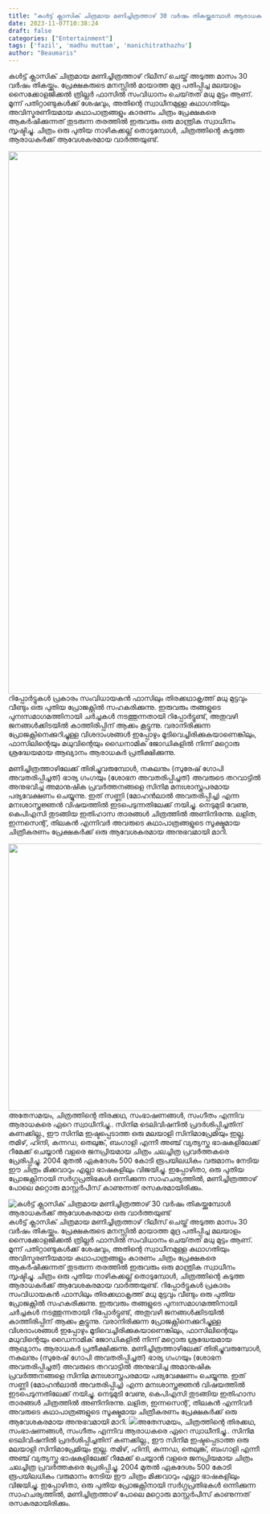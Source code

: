```yaml
---
title: "കൾട്ട് ക്ലാസിക് ചിത്രമായ മണിച്ചിത്രത്താഴ് 30 വർഷം തികയ്ക്കുമ്പോൾ ആരാധകർക്ക് ആവേശകരമായ ഒരു വാർത്തയുണ്ട്"
date: 2023-11-07T10:38:24
draft: false
categories: ["Entertainment"]
tags: ['fazil', 'madhu muttam', 'manichitrathazhu']
author: "Beaumaris"
---
```


കൾട്ട് ക്ലാസിക് ചിത്രമായ മണിച്ചിത്രത്താഴ് റിലീസ് ചെയ്ത് അടുത്ത മാസം 30 വർഷം തികയ്ക്കും. പ്രേക്ഷകരുടെ മനസ്സിൽ മായാത്ത മുദ്ര പതിപ്പിച്ച മലയാളം സൈക്കോളജിക്കൽ ത്രില്ലർ ഫാസിൽ സംവിധാനം ചെയ്‌തത് മധു മുട്ടം ആണ്. മൂന്ന് പതിറ്റാണ്ടുകൾക്ക് ശേഷവും, അതിന്റെ സ്വാധീനമുള്ള കഥാഗതിയും അവിസ്മരണീയമായ കഥാപാത്രങ്ങളും കാരണം ചിത്രം പ്രേക്ഷകരെ ആകർഷിക്കുന്നത് തുടരുന്ന തരത്തിൽ ഇരുവരും ഒരു മാന്ത്രിക സ്വാധീനം സൃഷ്ടിച്ചു. ചിത്രം ഒരു പുതിയ നാഴികക്കല്ല് തൊടുമ്പോൾ, ചിത്രത്തിന്റെ കടുത്ത ആരാധകർക്ക് ആവേശകരമായ വാർത്തയുണ്ട്.

<img class="alignnone size-full wp-image-428590" src="https://cdn.boolokam.com/articles/2023/11/qddqddqd.jpg" alt="" width="1920" height="1080" />റിപ്പോർട്ടുകൾ പ്രകാരം സംവിധായകൻ ഫാസിലും തിരക്കഥാകൃത്ത് മധു മുട്ടവും വീണ്ടും ഒരു പുതിയ പ്രോജക്റ്റിൽ സഹകരിക്കുന്നു. ഇരുവരും തങ്ങളുടെ പുനഃസമാഗമത്തിനായി ചർച്ചകൾ നടത്തുന്നതായി റിപ്പോർട്ടുണ്ട്, അതുവഴി ജനങ്ങൾക്കിടയിൽ കാത്തിരിപ്പിന് ആക്കം കൂട്ടുന്നു. വരാനിരിക്കുന്ന പ്രോജക്റ്റിനെക്കുറിച്ചുള്ള വിശദാംശങ്ങൾ ഇപ്പോഴും മൂടിവെച്ചിരിക്കുകയാണെങ്കിലും, ഫാസിലിന്റെയും മധുവിന്റെയും ഡൈനാമിക് ജോഡികളിൽ നിന്ന് മറ്റൊരു ശ്രദ്ധേയമായ ആഖ്യാനം ആരാധകർ പ്രതീക്ഷിക്കുന്നു.

മണിച്ചിത്രത്താഴിലേക്ക് തിരിച്ചുവരുമ്പോൾ, നകുലനും (സുരേഷ് ഗോപി അവതരിപ്പിച്ചത്) ഭാര്യ ഗംഗയും (ശോഭന അവതരിപ്പിച്ചത്) അവരുടെ തറവാട്ടിൽ അനുഭവിച്ച അമാനുഷിക പ്രവർത്തനങ്ങളെ സിനിമ മനഃശാസ്ത്രപരമായ പര്യവേക്ഷണം ചെയ്യുന്നു. ഇത് സണ്ണി (മോഹൻലാൽ അവതരിപ്പിച്ച) എന്ന മനഃശാസ്ത്രജ്ഞൻ വിഷയത്തിൽ ഇടപെടുന്നതിലേക്ക് നയിച്ചു. നെടുമുടി വേണു, കെപിഎസി തുടങ്ങിയ ഇതിഹാസ താരങ്ങൾ ചിത്രത്തിൽ അണിനിരന്നു. ലളിത, ഇന്നസെന്റ്, തിലകൻ എന്നിവർ അവരുടെ കഥാപാത്രങ്ങളുടെ സൂക്ഷ്മമായ ചിത്രീകരണം പ്രേക്ഷകർക്ക് ഒരു ആവേശകരമായ അനുഭവമായി മാറി.

<img class="size-full wp-image-428592 aligncenter" src="https://cdn.boolokam.com/articles/2023/11/qqqqqqqq1122.jpg" alt="" width="678" height="532" />അതേസമയം, ചിത്രത്തിന്റെ തിരക്കഥ, സംഭാഷണങ്ങൾ, സംഗീതം എന്നിവ ആരാധകരെ ഏറെ സ്വാധീനിച്ചു.. സിനിമ ടെലിവിഷനിൽ പ്രദർശിപ്പിച്ചതിന് കണക്കില്ല., ഈ സിനിമ ഇഷ്ടപ്പെടാത്ത ഒരു മലയാളി സിനിമാപ്രേമിയും ഇല്ല. തമിഴ്, ഹിന്ദി, കന്നഡ, തെലുങ്ക്, ബംഗാളി എന്നീ അഞ്ച് വ്യത്യസ്ത ഭാഷകളിലേക്ക് റീമേക്ക് ചെയ്യാൻ വളരെ ജനപ്രിയമായ ചിത്രം ചലച്ചിത്ര പ്രവർത്തകരെ പ്രേരിപ്പിച്ചു. 2004 മുതൽ ഏകദേശം 500 കോടി രൂപയിലധികം വരുമാനം നേടിയ ഈ ചിത്രം മിക്കവാറും എല്ലാ ഭാഷകളിലും വിജയിച്ചു. ഇപ്പോഴിതാ, ഒരു പുതിയ പ്രോജക്റ്റിനായി സർഗ്ഗപ്രതിഭകൾ ഒന്നിക്കുന്ന സാഹചര്യത്തിൽ, മണിച്ചിത്രത്താഴ് പോലെ മറ്റൊരു മാസ്റ്റർപീസ് കാണുന്നത് രസകരമായിരിക്കും.


![കൾട്ട് ക്ലാസിക് ചിത്രമായ മണിച്ചിത്രത്താഴ് 30 വർഷം തികയ്ക്കുമ്പോൾ ആരാധകർക്ക് ആവേശകരമായ ഒരു വാർത്തയുണ്ട്](https://cdn.boolokam.com/articles/2023/11/qddqddqd.jpg)കൾട്ട് ക്ലാസിക് ചിത്രമായ മണിച്ചിത്രത്താഴ് റിലീസ് ചെയ്ത് അടുത്ത മാസം 30 വർഷം തികയ്ക്കും. പ്രേക്ഷകരുടെ മനസ്സിൽ മായാത്ത മുദ്ര പതിപ്പിച്ച മലയാളം സൈക്കോളജിക്കൽ ത്രില്ലർ ഫാസിൽ സംവിധാനം ചെയ്‌തത് മധു മുട്ടം ആണ്. മൂന്ന് പതിറ്റാണ്ടുകൾക്ക് ശേഷവും, അതിന്റെ സ്വാധീനമുള്ള കഥാഗതിയും അവിസ്മരണീയമായ കഥാപാത്രങ്ങളും കാരണം ചിത്രം പ്രേക്ഷകരെ ആകർഷിക്കുന്നത് തുടരുന്ന തരത്തിൽ ഇരുവരും ഒരു മാന്ത്രിക സ്വാധീനം സൃഷ്ടിച്ചു. ചിത്രം ഒരു പുതിയ നാഴികക്കല്ല് തൊടുമ്പോൾ, ചിത്രത്തിന്റെ കടുത്ത ആരാധകർക്ക് ആവേശകരമായ വാർത്തയുണ്ട്. റിപ്പോർട്ടുകൾ പ്രകാരം സംവിധായകൻ ഫാസിലും തിരക്കഥാകൃത്ത് മധു മുട്ടവും വീണ്ടും ഒരു പുതിയ പ്രോജക്റ്റിൽ സഹകരിക്കുന്നു. ഇരുവരും തങ്ങളുടെ പുനഃസമാഗമത്തിനായി ചർച്ചകൾ നടത്തുന്നതായി റിപ്പോർട്ടുണ്ട്, അതുവഴി ജനങ്ങൾക്കിടയിൽ കാത്തിരിപ്പിന് ആക്കം കൂട്ടുന്നു. വരാനിരിക്കുന്ന പ്രോജക്റ്റിനെക്കുറിച്ചുള്ള വിശദാംശങ്ങൾ ഇപ്പോഴും മൂടിവെച്ചിരിക്കുകയാണെങ്കിലും, ഫാസിലിന്റെയും മധുവിന്റെയും ഡൈനാമിക് ജോഡികളിൽ നിന്ന് മറ്റൊരു ശ്രദ്ധേയമായ ആഖ്യാനം ആരാധകർ പ്രതീക്ഷിക്കുന്നു. മണിച്ചിത്രത്താഴിലേക്ക് തിരിച്ചുവരുമ്പോൾ, നകുലനും (സുരേഷ് ഗോപി അവതരിപ്പിച്ചത്) ഭാര്യ ഗംഗയും (ശോഭന അവതരിപ്പിച്ചത്) അവരുടെ തറവാട്ടിൽ അനുഭവിച്ച അമാനുഷിക പ്രവർത്തനങ്ങളെ സിനിമ മനഃശാസ്ത്രപരമായ പര്യവേക്ഷണം ചെയ്യുന്നു. ഇത് സണ്ണി (മോഹൻലാൽ അവതരിപ്പിച്ച) എന്ന മനഃശാസ്ത്രജ്ഞൻ വിഷയത്തിൽ ഇടപെടുന്നതിലേക്ക് നയിച്ചു. നെടുമുടി വേണു, കെപിഎസി തുടങ്ങിയ ഇതിഹാസ താരങ്ങൾ ചിത്രത്തിൽ അണിനിരന്നു. ലളിത, ഇന്നസെന്റ്, തിലകൻ എന്നിവർ അവരുടെ കഥാപാത്രങ്ങളുടെ സൂക്ഷ്മമായ ചിത്രീകരണം പ്രേക്ഷകർക്ക് ഒരു ആവേശകരമായ അനുഭവമായി മാറി. ![](https://cdn.boolokam.com/articles/2023/11/qqqqqqqq1122.jpg)അതേസമയം, ചിത്രത്തിന്റെ തിരക്കഥ, സംഭാഷണങ്ങൾ, സംഗീതം എന്നിവ ആരാധകരെ ഏറെ സ്വാധീനിച്ചു.. സിനിമ ടെലിവിഷനിൽ പ്രദർശിപ്പിച്ചതിന് കണക്കില്ല., ഈ സിനിമ ഇഷ്ടപ്പെടാത്ത ഒരു മലയാളി സിനിമാപ്രേമിയും ഇല്ല. തമിഴ്, ഹിന്ദി, കന്നഡ, തെലുങ്ക്, ബംഗാളി എന്നീ അഞ്ച് വ്യത്യസ്ത ഭാഷകളിലേക്ക് റീമേക്ക് ചെയ്യാൻ വളരെ ജനപ്രിയമായ ചിത്രം ചലച്ചിത്ര പ്രവർത്തകരെ പ്രേരിപ്പിച്ചു. 2004 മുതൽ ഏകദേശം 500 കോടി രൂപയിലധികം വരുമാനം നേടിയ ഈ ചിത്രം മിക്കവാറും എല്ലാ ഭാഷകളിലും വിജയിച്ചു. ഇപ്പോഴിതാ, ഒരു പുതിയ പ്രോജക്റ്റിനായി സർഗ്ഗപ്രതിഭകൾ ഒന്നിക്കുന്ന സാഹചര്യത്തിൽ, മണിച്ചിത്രത്താഴ് പോലെ മറ്റൊരു മാസ്റ്റർപീസ് കാണുന്നത് രസകരമായിരിക്കും.
